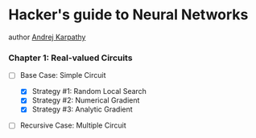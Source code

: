 # Hacker's guide to Neural Networks
author [Andrej Karpathy](http://karpathy.github.io/neuralnets/)

### Chapter 1: Real-valued Circuits
- [ ] Base Case: Simple Circuit
   
   - [x] Strategy #1: Random Local Search
   - [x] Strategy #2: Numerical Gradient
   - [x] Strategy #3: Analytic Gradient
   
- [ ] Recursive Case: Multiple Circuit
